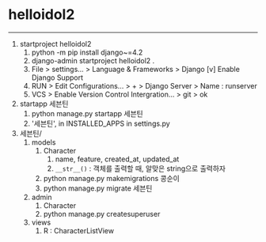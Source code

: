 # helloidol2
---
1. startproject helloidol2
   1. python -m pip install django~=4.2
   2. django-admin startproject helloidol2 .
   3. File > settings... > Language & Frameworks > Django [v] Enable Django Support
   4. RUN > Edit Configurations... > + > Django Server > Name : runserver
   5. VCS > Enable Version Control Intergration... > git > ok
2. startapp 세븐틴
   1. python manage.py startapp 세븐틴
   2. '세븐틴', in INSTALLED_APPS in settings.py
3. 세븐틴/
   1. models
      1. Character
         1. name, feature, created_at, updated_at
         2. `__str__()` : 객체를 출력할 때, 알맞은 string으로 출력하자
      2. python manage.py makemigrations 콩순이
      3. python manage.py migrate 세븐틴
   2. admin
      1. Character
      2. python manage.py createsuperuser
   3. views
      1. R : CharacterListView